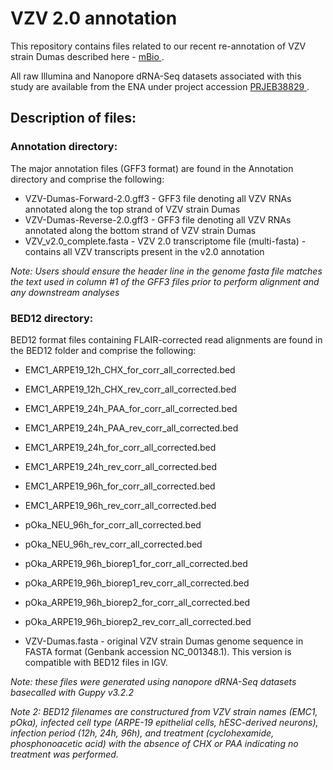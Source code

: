 # VZV 2.0 annotation #

This repository contains files related to our recent re-annotation of VZV strain Dumas described here - [ mBio ](https://journals.asm.org/doi/10.1128/mBio.01568-20). 

All raw Illumina and Nanopore dRNA-Seq datasets associated with this study are available from the ENA under project accession [ PRJEB38829 ](https://www.ebi.ac.uk/ena/browser/view/PRJEB38829).

## Description of files: ##

### Annotation directory: ###
The major annotation files (GFF3 format) are found in the Annotation directory and comprise the following: 

- VZV-Dumas-Forward-2.0.gff3 - GFF3 file denoting all VZV RNAs annotated along the top strand of VZV strain Dumas
- VZV-Dumas-Reverse-2.0.gff3 - GFF3 file denoting all VZV RNAs annotated along the bottom strand of VZV strain Dumas 
- VZV_v2.0_complete.fasta - VZV 2.0 transcriptome file (multi-fasta) - contains all VZV transcripts present in the v2.0 annotation 

*Note: Users should ensure the header line in the genome fasta file matches the text used in column #1 of the GFF3 files prior to perform alignment and any downstream analyses*

### BED12 directory: ###
BED12 format files containing FLAIR-corrected read alignments are found in the BED12 folder and comprise the following:

- EMC1_ARPE19_12h_CHX_for_corr_all_corrected.bed
- EMC1_ARPE19_12h_CHX_rev_corr_all_corrected.bed
- EMC1_ARPE19_24h_PAA_for_corr_all_corrected.bed
- EMC1_ARPE19_24h_PAA_rev_corr_all_corrected.bed
- EMC1_ARPE19_24h_for_corr_all_corrected.bed
- EMC1_ARPE19_24h_rev_corr_all_corrected.bed
- EMC1_ARPE19_96h_for_corr_all_corrected.bed
- EMC1_ARPE19_96h_rev_corr_all_corrected.bed

- pOka_NEU_96h_for_corr_all_corrected.bed
- pOka_NEU_96h_rev_corr_all_corrected.bed

- pOka_ARPE19_96h_biorep1_for_corr_all_corrected.bed
- pOka_ARPE19_96h_biorep1_rev_corr_all_corrected.bed
- pOka_ARPE19_96h_biorep2_for_corr_all_corrected.bed
- pOka_ARPE19_96h_biorep2_rev_corr_all_corrected.bed

- VZV-Dumas.fasta - original VZV strain Dumas genome sequence in FASTA format (Genbank accession NC_001348.1). This version is compatible with BED12 files in IGV.

*Note: these files were generated using nanopore dRNA-Seq datasets basecalled with Guppy v3.2.2*

*Note 2: BED12 filenames are constructured from VZV strain names (EMC1, pOka), infected cell type (ARPE-19 epithelial cells, hESC-derived neurons), infection period (12h, 24h, 96h), and treatment (cyclohexamide, phosphonoacetic acid) with the absence of CHX or PAA indicating no treatment was performed.*

